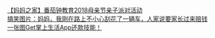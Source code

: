   
[【妈妈之家】番茄钟教育2018母亲节亲子派对活动](http://www.dianyue.me/archives/441/w0k4d6wue2yr5ig0/)  
[搞笑图片：妈妈，我刚在路上不小心刮花了一辆车，人家说要家长过来赔钱](http://www.dianyue.me/archives/981/7u8fzvcsmzrlyuuq/)  
[一张图Get掌上生活App还款技能！](http://www.dianyue.me/archives/498/vhl9pegpirtgtshh/)